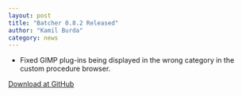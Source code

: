 ```yaml
---
layout: post
title: "Batcher 0.8.2 Released"
author: "Kamil Burda"
category: news
---
```


<!-- end of summary -->

* Fixed GIMP plug-ins being displayed in the wrong category in the custom procedure browser.

[Download at GitHub](https://github.com/kamilburda/batcher/releases/tag/0.8.2)
